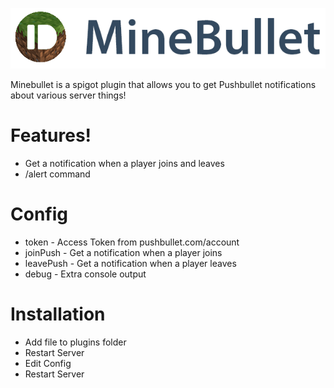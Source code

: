 [![N|Solid](https://github.com/juniortivotyro/MineBullet/blob/master/src/com/cdhoff/MineBullet/Logo.png?raw=true)](https://nodesource.com/products/nsolid)

Minebullet is a spigot plugin that allows you to get Pushbullet notifications about various server things!
 

# Features!

  - Get a notification when a player joins and leaves
  - /alert command

# Config
* token - Access Token from pushbullet.com/account
* joinPush - Get a notification when a player joins
* leavePush - Get a notification when a player leaves
* debug - Extra console output

# Installation
 * Add file to plugins folder
 * Restart Server
 * Edit Config
 * Restart Server